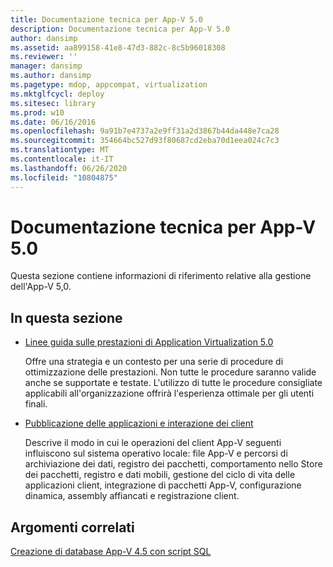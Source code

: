 ```yaml
---
title: Documentazione tecnica per App-V 5.0
description: Documentazione tecnica per App-V 5.0
author: dansimp
ms.assetid: aa899158-41e8-47d3-882c-8c5b96018308
ms.reviewer: ''
manager: dansimp
ms.author: dansimp
ms.pagetype: mdop, appcompat, virtualization
ms.mktglfcycl: deploy
ms.sitesec: library
ms.prod: w10
ms.date: 06/16/2016
ms.openlocfilehash: 9a91b7e4737a2e9ff31a2d3867b44da448e7ca28
ms.sourcegitcommit: 354664bc527d93f80687cd2eba70d1eea024c7c3
ms.translationtype: MT
ms.contentlocale: it-IT
ms.lasthandoff: 06/26/2020
ms.locfileid: "10804875"
---
```

# Documentazione tecnica per App-V 5.0


Questa sezione contiene informazioni di riferimento relative alla gestione dell'App-V 5,0.

## In questa sezione


-   [Linee guida sulle prestazioni di Application Virtualization 5.0](performance-guidance-for-application-virtualization-50.md)

    Offre una strategia e un contesto per una serie di procedure di ottimizzazione delle prestazioni. Non tutte le procedure saranno valide anche se supportate e testate. L'utilizzo di tutte le procedure consigliate applicabili all'organizzazione offrirà l'esperienza ottimale per gli utenti finali.

-   [Pubblicazione delle applicazioni e interazione dei client](application-publishing-and-client-interaction.md)

    Descrive il modo in cui le operazioni del client App-V seguenti influiscono sul sistema operativo locale: file App-V e percorsi di archiviazione dei dati, registro dei pacchetti, comportamento nello Store dei pacchetti, registro e dati mobili, gestione del ciclo di vita delle applicazioni client, integrazione di pacchetti App-V, configurazione dinamica, assembly affiancati e registrazione client.






## Argomenti correlati


[Creazione di database App-V 4.5 con script SQL](../solutions/creating-app-v-45-databases-using-sql-scripting.md)

 

 





